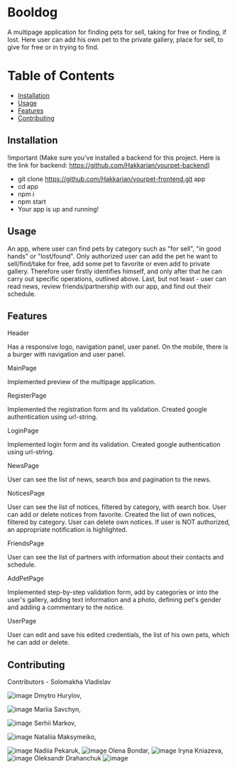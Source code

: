 # Booldog

A multipage application for finding pets for sell, taking for free or finding, if lost. Here user can add his own pet to the private gallery, place for sell, to give for free or in trying to find. 

# Table of Contents

- [Installation](#installation)
- [Usage](#usage)
- [Features](#features)
- [Contributing](#contributing)

## Installation

!important (Make sure you've installed a backend for this project. Here is the link for backend: https://github.com/Hakkarian/yourpet-backend)

- git clone https://github.com/Hakkarian/yourpet-frontend.git app
- cd app
- npm i
- npm start
- Your app is up and running!

## Usage

An app, where user can find pets by category such as "for sell", "in good hands" or "lost/found". Only authorized user can add the pet he want to sell/find/take for free, add some pet to favorite or even add to private gallery. Therefore user firstly identifies himself, and only after that he can carry out specific operations, outlined above. 
Last, but not least - user can read news, review friends/partnership with our app, and find out their schedule.

## Features

Header

Has a responsive logo, navigation panel, user panel. On the mobile, there is a burger with navigation and user panel. 

MainPage

Implemented preview of the multipage application.

RegisterPage

Implemented the registration form and its validation. Created google authentication using url-string.

LoginPage

Implemented login form and its validation. Created google authentication using url-string.

NewsPage

User can see the list of news, search box and pagination to the news.

NoticesPage

User can see the list of notices, filtered by category, with search box. User can add or delete notices from favorite. Created the list of own notices, filtered by category. User can delete own notices. If user is NOT authorized, an appropriate notification is highlighted.

FriendsPage

User can see the list of partners with information about their contacts and schedule.

AddPetPage

Implemented step-by-step validation form, add by categories or into the user's gallery, adding text information and a photo, defining pet's gender and adding a commentary to the notice.

UserPage

User can edit and save his edited credentials, the list of his own pets, which he can add or delete.

## Contributing

Contributors - 
Solomakha Vladislav 

![image](https://github.com/Hakkarian/yourpet-frontend/assets/51460023/a1b3772a-fe18-47bb-8b2c-ac185e42bf26)
Dmytro Hurylov, 

![image](https://github.com/Hakkarian/yourpet-frontend/assets/51460023/9b03ed33-f56b-4554-8254-9d04481a9d6e)
Mariia Savchyn, 

![image](https://github.com/Hakkarian/yourpet-frontend/assets/51460023/ffb2b82d-2136-4386-a63d-458aef569973)
Serhii Markov, 

![image](https://github.com/Hakkarian/yourpet-frontend/assets/51460023/8fb6ec9f-ed8a-4a48-81cc-ad386998d86a)
Nataliia Maksymeiko,

![image](https://github.com/Hakkarian/yourpet-frontend/assets/51460023/4cf2ad09-ee75-4ca0-b8e6-32a3ac9e9436)
Nadiia Pekaruk, 
![image](https://github.com/Hakkarian/yourpet-frontend/assets/51460023/e48e67ca-56ce-4cc6-8a58-3bc5144a946c)
Olena Bondar, 
![image](https://github.com/Hakkarian/yourpet-frontend/assets/51460023/20b8acf0-14f0-46cf-acd1-c5be1369184f)
Iryna Kniazeva, 
![image](https://github.com/Hakkarian/yourpet-frontend/assets/51460023/a098cc1c-46f1-46c7-b0e6-b0c2e703c4ef)
Oleksandr Drahanchuk
![image](https://github.com/Hakkarian/yourpet-frontend/assets/51460023/a6c69abe-337c-4bf9-9bf6-b43eca139384)






